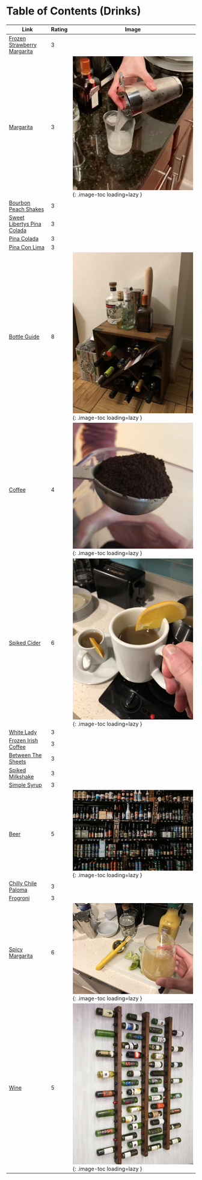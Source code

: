 # Table of Contents (Drinks)

| Link | Rating | Image |
| -- | -- | -- |
| [Frozen Strawberry Margarita](../frozen_strawberry_margarita) | 3 | <!-- TODO: Capture image --> |
| [Margarita](../margarita) | 3 | ![margarita.jpg](./margarita.jpg){: .image-toc loading=lazy } |
| [Bourbon Peach Shakes](../bourbon_peach_shakes) | 3 | <!-- TODO: Capture image --> |
| [Sweet Libertys Pina Colada](../sweet_libertys_pina_colada) | 3 | <!-- TODO: Capture image --> |
| [Pina Colada](../pina_colada) | 3 | <!-- TODO: Capture image --> |
| [Pina Con Lima](../pina_con_lima) | 3 | <!-- TODO: Capture image --> |
| [Bottle Guide](../_bottle_guide) | 8 | ![_bottle_guide.jpeg](./_bottle_guide.jpeg){: .image-toc loading=lazy } |
| [Coffee](../coffee) | 4 | ![coffee.jpeg](./coffee.jpeg){: .image-toc loading=lazy } |
| [Spiked Cider](../spiked_cider) | 6 | ![spiked_cider.jpeg](./spiked_cider.jpeg){: .image-toc loading=lazy } |
| [White Lady](../white_lady) | 3 | <!-- TODO: Capture image --> |
| [Frozen Irish Coffee](../frozen_irish_coffee) | 3 | <!-- TODO: Capture image --> |
| [Between The Sheets](../between_the_sheets) | 3 | <!-- TODO: Capture image --> |
| [Spiked Milkshake](../spiked_milkshake) | 3 | <!-- TODO: Capture image --> |
| [Simple Syrup](../simple_syrup) | 3 | <!-- TODO: Capture image --> |
| [Beer](../beer) | 5 | ![beer.jpg](./beer.jpg){: .image-toc loading=lazy } |
| [Chilly Chile Paloma](../chilly_chile_paloma) | 3 | <!-- TODO: Capture image --> |
| [Frogroni](../frogroni) | 3 | <!-- TODO: Capture image --> |
| [Spicy Margarita](../spicy_margarita) | 6 | ![spicy_margarita.jpg](./spicy_margarita.jpg){: .image-toc loading=lazy } |
| [Wine](../wine) | 5 | ![wine.jpg](./wine.jpg){: .image-toc loading=lazy } |
